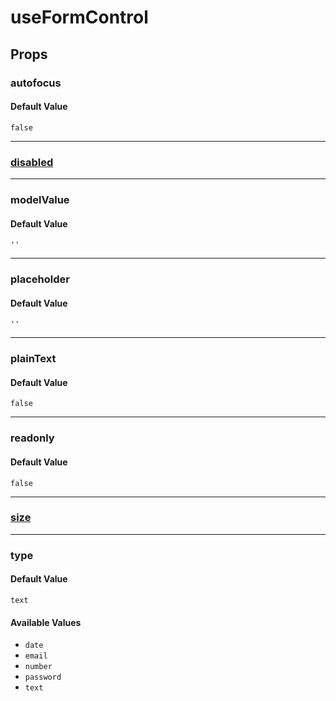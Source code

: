 # useFormControl

## Props

### autofocus

#### Default Value

`false`

---

### [disabled](../useDisabled)

---

### modelValue

#### Default Value

`''`

---

### placeholder

#### Default Value

`''`

---

### plainText

#### Default Value

`false`

---

### readonly

#### Default Value

`false`

---

### [size](../useSize)

---

### type

#### Default Value

`text`

#### Available Values

- `date`
- `email`
- `number`
- `password`
- `text`
